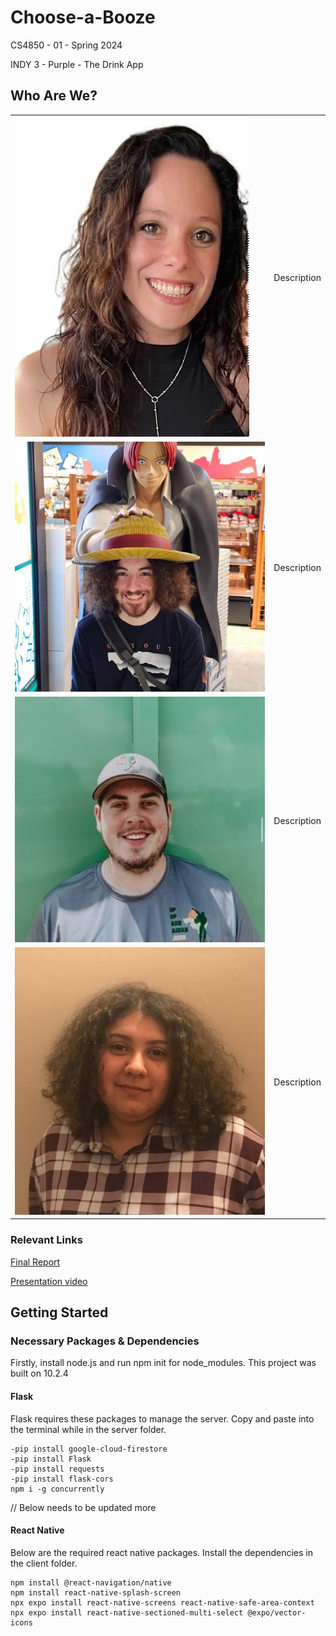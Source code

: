 # Choose-a-Booze
CS4850 - 01 - Spring 2024

INDY 3 - Purple - The Drink App
## Who Are We?

|||
|---|---|
|![Alyssa](images/Alyssa.jpg "Alyssa")|Description|
![Ian](images/Ian.jpg "Ian")|Description|
|![Josh](images/Josh.jpg "Josh")|Description|
![Rouse](images/Rouse.jpg "Rouse")|Description|


### Relevant Links
[Final Report](./FinalReport.pdf)

[Presentation video](https://www.youtube.com/watch?v=dQw4w9WgXcQ&ab_channel=RickAstley)


## Getting Started
### Necessary Packages & Dependencies
Firstly, install node.js and run npm init for node_modules. This project was built on 10.2.4

#### Flask
Flask requires these packages to manage the server.
Copy and paste into the terminal while in the server folder.
```
-pip install google-cloud-firestore
-pip install Flask
-pip install requests
-pip install flask-cors
npm i -g concurrently
```
// Below needs to be updated more
#### React Native
Below are the required react native packages.
Install the dependencies in the client folder.
```
npm install @react-navigation/native
npm install react-native-splash-screen
npx expo install react-native-screens react-native-safe-area-context
npx expo install react-native-sectioned-multi-select @expo/vector-icons 
```
